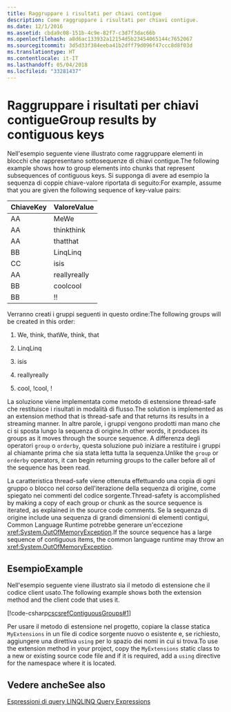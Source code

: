 ```yaml
---
title: Raggruppare i risultati per chiavi contigue
description: Come raggruppare i risultati per chiavi contigue.
ms.date: 12/1/2016
ms.assetid: cbda9c08-151b-4c9e-82f7-c3d7f3dac66b
ms.openlocfilehash: a8d6ac133932a12154d5b23454065144c7652067
ms.sourcegitcommit: 3d5d33f384eeba41b2dff79d096f47ccc8d8f03d
ms.translationtype: HT
ms.contentlocale: it-IT
ms.lasthandoff: 05/04/2018
ms.locfileid: "33281437"
---
```

# <a name="group-results-by-contiguous-keys"></a><span data-ttu-id="d7eb8-103">Raggruppare i risultati per chiavi contigue</span><span class="sxs-lookup"><span data-stu-id="d7eb8-103">Group results by contiguous keys</span></span>

<span data-ttu-id="d7eb8-104">Nell'esempio seguente viene illustrato come raggruppare elementi in blocchi che rappresentano sottosequenze di chiavi contigue.</span><span class="sxs-lookup"><span data-stu-id="d7eb8-104">The following example shows how to group elements into chunks that represent subsequences of contiguous keys.</span></span> <span data-ttu-id="d7eb8-105">Si supponga di avere ad esempio la sequenza di coppie chiave-valore riportata di seguito:</span><span class="sxs-lookup"><span data-stu-id="d7eb8-105">For example, assume that you are given the following sequence of key-value pairs:</span></span>  
  
|<span data-ttu-id="d7eb8-106">Chiave</span><span class="sxs-lookup"><span data-stu-id="d7eb8-106">Key</span></span>|<span data-ttu-id="d7eb8-107">Valore</span><span class="sxs-lookup"><span data-stu-id="d7eb8-107">Value</span></span>|  
|---------|-----------|  
|<span data-ttu-id="d7eb8-108">A</span><span class="sxs-lookup"><span data-stu-id="d7eb8-108">A</span></span>|<span data-ttu-id="d7eb8-109">Me</span><span class="sxs-lookup"><span data-stu-id="d7eb8-109">We</span></span>|  
|<span data-ttu-id="d7eb8-110">A</span><span class="sxs-lookup"><span data-stu-id="d7eb8-110">A</span></span>|<span data-ttu-id="d7eb8-111">think</span><span class="sxs-lookup"><span data-stu-id="d7eb8-111">think</span></span>|  
|<span data-ttu-id="d7eb8-112">A</span><span class="sxs-lookup"><span data-stu-id="d7eb8-112">A</span></span>|<span data-ttu-id="d7eb8-113">that</span><span class="sxs-lookup"><span data-stu-id="d7eb8-113">that</span></span>|  
|<span data-ttu-id="d7eb8-114">B</span><span class="sxs-lookup"><span data-stu-id="d7eb8-114">B</span></span>|<span data-ttu-id="d7eb8-115">Linq</span><span class="sxs-lookup"><span data-stu-id="d7eb8-115">Linq</span></span>|  
|<span data-ttu-id="d7eb8-116">C</span><span class="sxs-lookup"><span data-stu-id="d7eb8-116">C</span></span>|<span data-ttu-id="d7eb8-117">is</span><span class="sxs-lookup"><span data-stu-id="d7eb8-117">is</span></span>|  
|<span data-ttu-id="d7eb8-118">A</span><span class="sxs-lookup"><span data-stu-id="d7eb8-118">A</span></span>|<span data-ttu-id="d7eb8-119">really</span><span class="sxs-lookup"><span data-stu-id="d7eb8-119">really</span></span>|  
|<span data-ttu-id="d7eb8-120">B</span><span class="sxs-lookup"><span data-stu-id="d7eb8-120">B</span></span>|<span data-ttu-id="d7eb8-121">cool</span><span class="sxs-lookup"><span data-stu-id="d7eb8-121">cool</span></span>|  
|<span data-ttu-id="d7eb8-122">B</span><span class="sxs-lookup"><span data-stu-id="d7eb8-122">B</span></span>|<span data-ttu-id="d7eb8-123">!</span><span class="sxs-lookup"><span data-stu-id="d7eb8-123">!</span></span>|  
  
 <span data-ttu-id="d7eb8-124">Verranno creati i gruppi seguenti in questo ordine:</span><span class="sxs-lookup"><span data-stu-id="d7eb8-124">The following groups will be created in this order:</span></span>  
  
1.  <span data-ttu-id="d7eb8-125">We, think, that</span><span class="sxs-lookup"><span data-stu-id="d7eb8-125">We, think, that</span></span>  
  
2.  <span data-ttu-id="d7eb8-126">Linq</span><span class="sxs-lookup"><span data-stu-id="d7eb8-126">Linq</span></span>  
  
3.  <span data-ttu-id="d7eb8-127">is</span><span class="sxs-lookup"><span data-stu-id="d7eb8-127">is</span></span>  
  
4.  <span data-ttu-id="d7eb8-128">really</span><span class="sxs-lookup"><span data-stu-id="d7eb8-128">really</span></span>  
  
5.  <span data-ttu-id="d7eb8-129">cool, !</span><span class="sxs-lookup"><span data-stu-id="d7eb8-129">cool, !</span></span>  
  
 <span data-ttu-id="d7eb8-130">La soluzione viene implementata come metodo di estensione thread-safe che restituisce i risultati in modalità di flusso.</span><span class="sxs-lookup"><span data-stu-id="d7eb8-130">The solution is implemented as an extension method that is thread-safe and that returns its results in a streaming manner.</span></span> <span data-ttu-id="d7eb8-131">In altre parole, i gruppi vengono prodotti man mano che ci si sposta lungo la sequenza di origine.</span><span class="sxs-lookup"><span data-stu-id="d7eb8-131">In other words, it produces its groups as it moves through the source sequence.</span></span> <span data-ttu-id="d7eb8-132">A differenza degli operatori `group` o `orderby`, questa soluzione può iniziare a restituire i gruppi al chiamante prima che sia stata letta tutta la sequenza.</span><span class="sxs-lookup"><span data-stu-id="d7eb8-132">Unlike the `group` or `orderby` operators, it can begin returning groups to the caller before all of the sequence has been read.</span></span>  
  
 <span data-ttu-id="d7eb8-133">La caratteristica thread-safe viene ottenuta effettuando una copia di ogni gruppo o blocco nel corso dell'iterazione della sequenza di origine, come spiegato nei commenti del codice sorgente.</span><span class="sxs-lookup"><span data-stu-id="d7eb8-133">Thread-safety is accomplished by making a copy of each group or chunk as the source sequence is iterated, as explained in the source code comments.</span></span> <span data-ttu-id="d7eb8-134">Se la sequenza di origine include una sequenza di grandi dimensioni di elementi contigui, Common Language Runtime potrebbe generare un'eccezione <xref:System.OutOfMemoryException>.</span><span class="sxs-lookup"><span data-stu-id="d7eb8-134">If the source sequence has a large sequence of contiguous items, the common language runtime may throw an <xref:System.OutOfMemoryException>.</span></span>  
  
## <a name="example"></a><span data-ttu-id="d7eb8-135">Esempio</span><span class="sxs-lookup"><span data-stu-id="d7eb8-135">Example</span></span>  
 <span data-ttu-id="d7eb8-136">Nell'esempio seguente viene illustrato sia il metodo di estensione che il codice client usato.</span><span class="sxs-lookup"><span data-stu-id="d7eb8-136">The following example shows both the extension method and the client code that uses it.</span></span>  
  
 [!code-csharp[cscsrefContiguousGroups#1](../../../samples/snippets/csharp/concepts/linq/how-to-group-results-by-contiguous-keys_1.cs)]  
  
 <span data-ttu-id="d7eb8-137">Per usare il metodo di estensione nel progetto, copiare la classe statica `MyExtensions` in un file di codice sorgente nuovo o esistente e, se richiesto, aggiungere una direttiva `using` per lo spazio dei nomi in cui si trova.</span><span class="sxs-lookup"><span data-stu-id="d7eb8-137">To use the extension method in your project, copy the `MyExtensions` static class to a new or existing source code file and if it is required, add a `using` directive for the namespace where it is located.</span></span>  
  
## <a name="see-also"></a><span data-ttu-id="d7eb8-138">Vedere anche</span><span class="sxs-lookup"><span data-stu-id="d7eb8-138">See also</span></span>  
 [<span data-ttu-id="d7eb8-139">Espressioni di query LINQ</span><span class="sxs-lookup"><span data-stu-id="d7eb8-139">LINQ Query Expressions</span></span>](index.md)  
 
